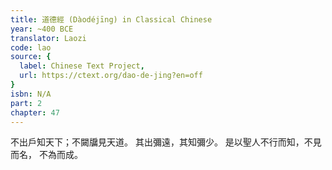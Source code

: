 ```yaml
---
title: 道德經 (Dàodéjīng) in Classical Chinese
year: ~400 BCE
translator: Laozi
code: lao
source: {
  label: Chinese Text Project,
  url: https://ctext.org/dao-de-jing?en=off
}
isbn: N/A
part: 2
chapter: 47
---
```

不出戶知天下；不闚牖見天道。
其出彌遠，其知彌少。
是以聖人不行而知，不見而名，
不為而成。